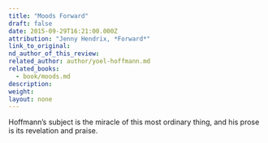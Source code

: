 ```yaml
---
title: "Moods Forward"
draft: false
date: 2015-09-29T16:21:00.000Z
attribution: "Jenny Hendrix, *Forward*"
link_to_original:
nd_author_of_this_review:
related_author: author/yoel-hoffmann.md
related_books:
  - book/moods.md
description:
weight:
layout: none
---
```

Hoffmann’s subject is the miracle of this most ordinary thing, and his prose is its revelation and praise.

